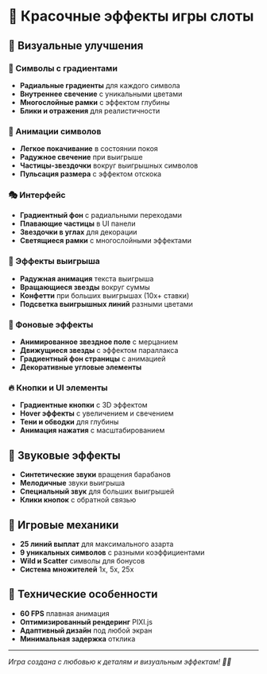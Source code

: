 # 🌈 Красочные эффекты игры слоты

## 🎨 Визуальные улучшения

### 🔮 Символы с градиентами
- **Радиальные градиенты** для каждого символа
- **Внутреннее свечение** с уникальными цветами
- **Многослойные рамки** с эффектом глубины
- **Блики и отражения** для реалистичности

### 🌟 Анимации символов
- **Легкое покачивание** в состоянии покоя
- **Радужное свечение** при выигрыше
- **Частицы-звездочки** вокруг выигрышных символов
- **Пульсация размера** с эффектом отскока

### 🎭 Интерфейс
- **Градиентный фон** с радиальными переходами
- **Плавающие частицы** в UI панели
- **Звездочки в углах** для декорации
- **Светящиеся рамки** с многослойными эффектами

### 🎊 Эффекты выигрыша
- **Радужная анимация** текста выигрыша
- **Вращающиеся звезды** вокруг суммы
- **Конфетти** при больших выигрышах (10x+ ставки)
- **Подсветка выигрышных линий** разными цветами

### 🌌 Фоновые эффекты
- **Анимированное звездное поле** с мерцанием
- **Движущиеся звезды** с эффектом параллакса
- **Градиентный фон страницы** с анимацией
- **Декоративные угловые элементы**

### 🔥 Кнопки и UI элементы
- **Градиентные кнопки** с 3D эффектом
- **Hover эффекты** с увеличением и свечением
- **Тени и обводки** для глубины
- **Анимация нажатия** с масштабированием

## 🎵 Звуковые эффекты

- **Синтетические звуки** вращения барабанов
- **Мелодичные** звуки выигрыша
- **Специальный звук** для больших выигрышей
- **Клики кнопок** с обратной связью

## 🎯 Игровые механики

- **25 линий выплат** для максимального азарта
- **9 уникальных символов** с разными коэффициентами
- **Wild и Scatter** символы для бонусов
- **Система множителей** 1x, 5x, 25x

## 🚀 Технические особенности

- **60 FPS** плавная анимация
- **Оптимизированный рендеринг** PIXI.js
- **Адаптивный дизайн** под любой экран
- **Минимальная задержка** отклика

---

*Игра создана с любовью к деталям и визуальным эффектам! 🎨✨*